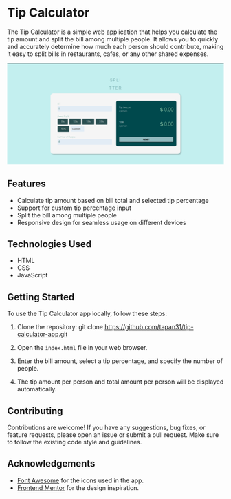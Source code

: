 # Tip Calculator

The Tip Calculator is a simple web application that helps you calculate the tip amount and split the bill among multiple people. It allows you to quickly and accurately determine how much each person should contribute, making it easy to split bills in restaurants, cafes, or any other shared expenses.

![Tip Calculator](./images/tip-calculator.png)

## Features

- Calculate tip amount based on bill total and selected tip percentage
- Support for custom tip percentage input
- Split the bill among multiple people
- Responsive design for seamless usage on different devices

## Technologies Used

- HTML
- CSS
- JavaScript

## Getting Started

To use the Tip Calculator app locally, follow these steps:

1. Clone the repository: git clone https://github.com/tapan31/tip-calculator-app.git
 
2. Open the `index.html` file in your web browser.

3. Enter the bill amount, select a tip percentage, and specify the number of people.

4. The tip amount per person and total amount per person will be displayed automatically.

## Contributing

Contributions are welcome! If you have any suggestions, bug fixes, or feature requests, please open an issue or submit a pull request. Make sure to follow the existing code style and guidelines.

## Acknowledgements

- [Font Awesome](https://fontawesome.com/) for the icons used in the app.
- [Frontend Mentor](https://www.frontendmentor.io) for the design inspiration.



